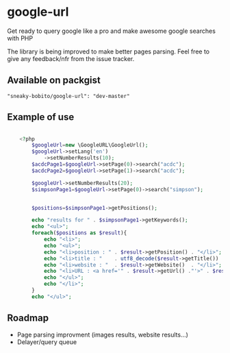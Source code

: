 google-url
==========

Get ready to query google like a pro and make awesome google searches with PHP

The library is being improved to make better pages parsing. Feel free to give any feedback/nfr from the issue tracker.

Available on packgist
---------------------

``"sneaky-bobito/google-url": "dev-master"``

Example of use
--------------

```php

    <?php
        $googleUrl=new \GoogleURL\GoogleUrl();
        $googleUrl->setLang('en')
            ->setNumberResults(10);
        $acdcPage1=$googleUrl->setPage(0)->search("acdc");
        $acdcPage2=$googleUrl->setPage(1)->search("acdc");

        $googleUrl->setNumberResults(20);
        $simpsonPage1=$googleUrl->setPage(0)->search("simpson");


        $positions=$simpsonPage1->getPositions();

        echo "results for " . $simpsonPage1->getKeywords();
        echo "<ul>";
        foreach($positions as $result){
            echo "<li>";
            echo "<ul>";
            echo "<li>position : " . $result->getPosition() . "</li>";
            echo "<li>title : "    . utf8_decode($result->getTitle())    . "</li>";
            echo "<li>website : "  . $result->getWebsite()  . "</li>";
            echo "<li>URL : <a href='" . $result->getUrl() ."'>" . $result->getUrl() . "</a></li>";
            echo "</ul>";
            echo "</li>";
        }
        echo "</ul>";
```


Roadmap
-------

* Page parsing improvment (images results, website results...)
* Delayer/query queue

